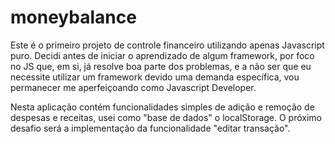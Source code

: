 # moneybalance

Este é o primeiro projeto de controle financeiro utilizando apenas Javascript puro.
Decidi antes de iniciar o aprendizado de algum framework, por foco no JS que, em si, já resolve boa parte dos problemas, e a não ser que eu necessite utilizar um framework devido uma demanda específica, vou permanecer me aperfeiçoando como Javascript Developer.

Nesta aplicação contém funcionalidades simples de adição e remoção de despesas e receitas, usei como "base de dados" o localStorage.
O próximo desafio será a implementação da funcionalidade "editar transação".
